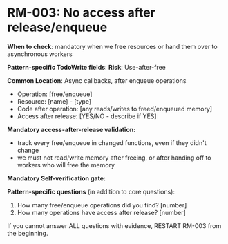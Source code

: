 # RM-003: No access after release/enqueue

**When to check**: mandatory when we free resources or hand them over to asynchronous workers

**Pattern-specific TodoWrite fields**:
**Risk**: Use-after-free

**Common Location**: Async callbacks, after enqueue operations


- Operation: [free/enqueue]
- Resource: [name] - [type]
- Code after operation: [any reads/writes to freed/enqueued memory]
- Access after release: [YES/NO - describe if YES]

**Mandatory access-after-release validation:**
- track every free/enqueue in changed functions, even if they didn't change
- we must not read/write memory after freeing, or after handing off to workers
who will free the memory

**Mandatory Self-verification gate:**

**Pattern-specific questions** (in addition to core questions):
  1. How many free/enqueue operations did you find? [number]
  2. How many operations have access after release? [number]

If you cannot answer ALL questions with evidence, RESTART RM-003 from the beginning.
